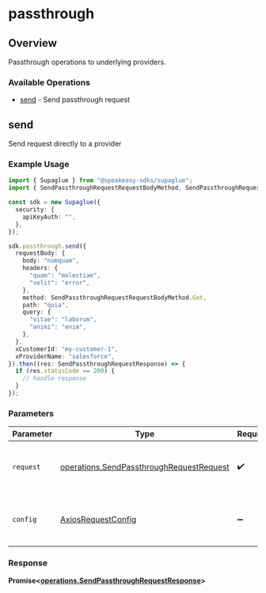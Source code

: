 # passthrough

## Overview

Passthrough operations to underlying providers.

### Available Operations

* [send](#send) - Send passthrough request

## send

Send request directly to a provider

### Example Usage

```typescript
import { Supaglue } from "@speakeasy-sdks/supaglue";
import { SendPassthroughRequestRequestBodyMethod, SendPassthroughRequestResponse } from "@speakeasy-sdks/supaglue/dist/sdk/models/operations";

const sdk = new Supaglue({
  security: {
    apiKeyAuth: "",
  },
});

sdk.passthrough.send({
  requestBody: {
    body: "numquam",
    headers: {
      "quam": "molestiae",
      "velit": "error",
    },
    method: SendPassthroughRequestRequestBodyMethod.Get,
    path: "quia",
    query: {
      "vitae": "laborum",
      "animi": "enim",
    },
  },
  xCustomerId: "my-customer-1",
  xProviderName: "salesforce",
}).then((res: SendPassthroughRequestResponse) => {
  if (res.statusCode == 200) {
    // handle response
  }
});
```

### Parameters

| Parameter                                                                                            | Type                                                                                                 | Required                                                                                             | Description                                                                                          |
| ---------------------------------------------------------------------------------------------------- | ---------------------------------------------------------------------------------------------------- | ---------------------------------------------------------------------------------------------------- | ---------------------------------------------------------------------------------------------------- |
| `request`                                                                                            | [operations.SendPassthroughRequestRequest](../../models/operations/sendpassthroughrequestrequest.md) | :heavy_check_mark:                                                                                   | The request object to use for the request.                                                           |
| `config`                                                                                             | [AxiosRequestConfig](https://axios-http.com/docs/req_config)                                         | :heavy_minus_sign:                                                                                   | Available config options for making requests.                                                        |


### Response

**Promise<[operations.SendPassthroughRequestResponse](../../models/operations/sendpassthroughrequestresponse.md)>**

